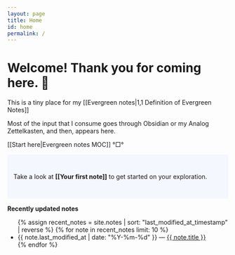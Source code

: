 ```yaml
---
layout: page
title: Home
id: home
permalink: /
---
```


# Welcome! Thank you for coming here. 🌱

This is a tiny place for my [[Evergreen notes|1,1 Definition of Evergreen Notes]]

Most of the input that I consume goes through Obsidian or my Analog Zettelkasten, and then, appears here.

[[Start here|Evergreen notes MOC]] °□°

<p style="padding: 3em 1em; background: #f5f7ff; border-radius: 4px;">
  Take a look at <span style="font-weight: bold">[[Your first note]]</span> to get started on your exploration.
</p>

<strong>Recently updated notes</strong>

<ul>
  {% assign recent_notes = site.notes | sort: "last_modified_at_timestamp" | reverse %}
  {% for note in recent_notes limit: 10 %}
    <li>
      {{ note.last_modified_at | date: "%Y-%m-%d" }} — <a class="internal-link" href="{{ site.baseurl }}{{ note.url }}">{{ note.title }}</a>
    </li>
  {% endfor %}
</ul>

<style>
  .wrapper {
    max-width: 46em;
  }
</style>
